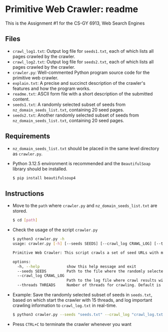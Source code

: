# Primitive Web Crawler: readme
This is the Assignment #1 for the CS-GY 6913, Web Search Engines

## Files

- `crawl_log1.txt`: Output log file for `seeds1.txt`, each of which lists all pages crawled by the crawler.
- `crawl_log2.txt`: Output log file for `seeds2.txt`, each of which lists all pages crawled by the crawler.
- `crawler.py`: Well-commented Python program source code for the primitive web crawler.
- `explain.txt`: A precise and succinct description of the crawler's features and how the program works.
- `readme.txt`: ASCII form file with a short description of the submitted content.
- `seeds1.txt`: A randomly selected subset of seeds from `nz_domain_seeds_list.txt`, containing 20 seed pages.
- `seeds2.txt`: Another randomly selected subset of seeds from `nz_domain_seeds_list.txt`, containing 20 seed pages.

## Requirements
- `nz_domain_seeds_list.txt` should be placed in the same level directory as `crawler.py`.

- Python 3.12.5 environment is recommended and the  `BeautifulSoap` library should be installed.

  ```bash
  $ pip install beautifulsoup4
  ```

## Instructions

* Move to the `path` where `crawler.py` and ``nz_domain_seeds_list.txt`` are stored.

  ```bash
  $ cd [path]
  ```

* Check the usage of the script `crawler.py`

  ```bash
  $ python3 crawler.py -h
  usage: crawler.py [-h] [--seeds SEEDS] [--crawl_log CRAWL_LOG] [--threads THREADS]
  
  Primitive Web Crawler: This script crawls a set of seed URLs with multithreading and logs the results.
  
  options:
    -h, --help            show this help message and exit
    --seeds SEEDS         Path to the file where the randomly selected seed URLs will be written. Default is seeds.txt.
    --crawl_log CRAWL_LOG
                          Path to the log file where crawl results will be saved. Default is crawl_log.txt.
    --threads THREADS     Number of threads for crawling. Default is 15.
  ```

* Example: Save the randomly selected subset of seeds in `seeds.txt`, based on which start the crawler with 15 threads, and log important crawling information to `crawl_log.txt` in real-time.

  ```bash
  $ python3 crawler.py --seeds "seeds.txt" --crawl_log "crawl_log.txt" --threads 15
  ```

* Press `CTRL+C` to terminate the crawler whenever you want
